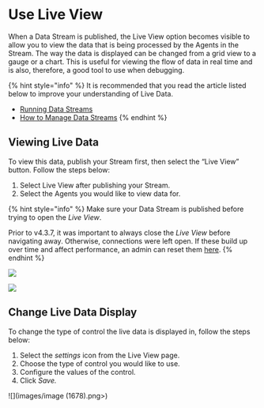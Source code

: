 # Use Live View

When a Data Stream is published, the Live View option becomes visible to allow you to view the data that is being processed by the Agents in the Stream. The way the data is displayed can be changed from a grid view to a gauge or a chart. This is useful for viewing the flow of data in real time and is also, therefore, a good tool to use when debugging. &#x20;

{% hint style="info" %}
It is recommended that you read the article listed below to improve your understanding of Live Data.

* [Running Data Streams](../../concepts/data-stream/running-data-streams.md)
* [How to Manage Data Streams](manage-data-streams.md)
{% endhint %}

## Viewing Live Data

To view this data, publish your Stream first, then select the “Live View” button. Follow the steps below:

1. Select Live View after publishing your Stream.
2. Select the Agents you would like to view data for.

{% hint style="info" %}
Make sure your Data Stream is published before trying to open the _Live View_.

Prior to v4.3.7, it was important to always close the _Live View_ before navigating away. Otherwise, connections were left open. If these build up over time and affect performance, an admin can reset them [here](../manage-site-settings.md#live-view-usage).
{% endhint %}

![](images/_1.png)

![](images/_2.png)

## Change Live Data Display

To change the type of control the live data is displayed in, follow the steps below:

1. Select the _settings_ icon from the Live View page.
2. Choose the type of control you would like to use.
3. Configure the values of the control.
4. Click _Save._

![](images/image (1678).png>)


